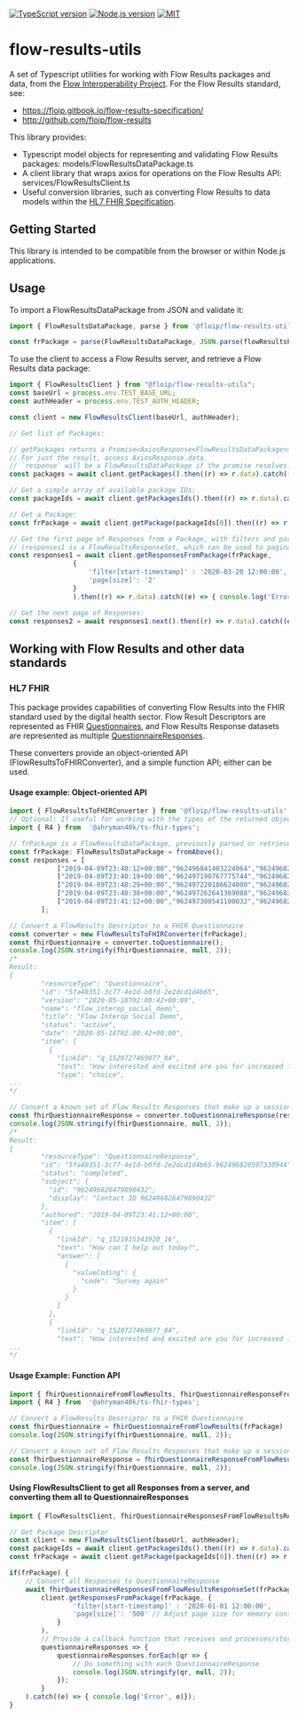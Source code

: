 [![TypeScript version][ts-badge]][typescript-38]
[![Node.js version][nodejs-badge]][nodejs]
[![MIT][license-badge]][LICENSE]

# flow-results-utils

A set of Typescript utilities for working with Flow Results packages and data, from the [Flow Interoperability Project](https://flowinterop.org).
For the Flow Results standard, see:

+ https://floip.gitbook.io/flow-results-specification/
+ http://github.com/floip/flow-results

This library provides:

+ Typescript model objects for representing and validating Flow Results packages: models/FlowResultsDataPackage.ts
+ A client library that wraps axios for operations on the Flow Results API: services/FlowResultsClient.ts
+ Useful conversion libraries, such as converting Flow Results to data models within the [HL7 FHIR Specification](https://www.hl7.org/fhir/).


## Getting Started

This library is intended to be compatible from the browser or within Node.js applications. 

## Usage

To import a FlowResultsDataPackage from JSON and validate it:

```javascript
import { FlowResultsDataPackage, parse } from '@floip/flow-results-utils';

const frPackage = parse(FlowResultsDataPackage, JSON.parse(flowResultsPackageText));
```

To use the client to access a Flow Results server, and retrieve a Flow Results data package:

```javascript
import { FlowResultsClient } from "@floip/flow-results-utils";
const baseUrl = process.env.TEST_BASE_URL;
const authHeader = process.env.TEST_AUTH_HEADER;

const client = new FlowResultsClient(baseUrl, authHeader);

// Get list of Packages:

// getPackages returns a Promise<AxiosResponse<FlowResultsDataPackage>>. The AxiosResponse allows examining the return status, headers, etc. if needed. 
// For just the result, access AxiosResponse.data.
// `response` will be a FlowResultsDataPackage if the promise resolves.
const packages = await client.getPackages().then((r) => r.data).catch((e) => { console.log('Error', e)});

// Get a simple array of available package IDs:
const packageIds = await client.getPackagesIds().then((r) => r.data).catch((e) => { console.log('Error', e)});

// Get a Package:
const frPackage = await client.getPackage(packageIds[0]).then((r) => r.data).catch((e) => { console.log('Error', e)});

// Get the first page of Responses from a Package, with filters and parameters:
// (responses1 is a FlowResultsResponseSet, which can be used to paginate through the remaining Responses.)
const responses1 = await client.getResponsesFromPackage(frPackage,
                { 
                    'filter[start-timestamp]' : '2020-03-20 12:00:00',
                    'page[size]': '2'
                }
                ).then((r) => r.data).catch((e) => { console.log('Error', e)});

// Get the next page of Responses:
const responses2 = await responses1.next().then((r) => r.data).catch((e) => { console.log('Error', e)});
```
## Working with Flow Results and other data standards

### HL7 FHIR
This package provides capabilities of converting Flow Results into the FHIR standard used by the digital health sector. Flow Result Descriptors are represented as FHIR [Questionnaires](https://www.hl7.org/fhir/questionnaire.html), and Flow Results Response datasets are represented as multiple [QuestionnaireResponses](https://www.hl7.org/fhir/questionnaireresponse.html).

These converters provide an object-oriented API (FlowResultsToFHIRConverter), and a simple function API; either can be used.

#### Usage example: Object-oriented API

```javascript
import { FlowResultsToFHIRConverter } from '@floip/flow-results-utils'
// Optional: If useful for working with the types of the returned objects: R4.IQuestionnaire and R4.IQuestionnaireResponse
import { R4 } from  '@ahryman40k/ts-fhir-types';

// frPackage is a FlowResultsDataPackage, previously parsed or retrieved from a FlowResultsClient
const frPackage: FlowResultsDataPackage = fromAbove();
const responses = [
            ["2019-04-09T23:40:12+00:00","962496841403224064","962496826479890432","962496826597330944","q_1521915343920_16","Survey again",{}],
            ["2019-04-09T23:40:19+00:00","962497190767775744","962496826479890432","962496826597330944","q_1520727469077_84","OMG YES",{}],
            ["2019-04-09T23:40:29+00:00","962497220186624000","962496826479890432","962496826597330944","q_1520739431185_81","Data understanding",{}],
            ["2019-04-09T23:40:38+00:00","962497262641369088","962496826479890432","962496826597330944","q_1520727585604_31","3.0000",{}],
            ["2019-04-09T23:41:12+00:00","962497300541100032","962496826479890432","962496826597330944","q_1520727871659_64","Transformative, not just efficiency, improvements to implementers.",{"type": "text"}]
        ];

// Convert a FlowResults Descriptor to a FHIR Questionnaire
const converter = new FlowResultsToFHIRConverter(frPackage);
const fhirQuestionnaire = converter.toQuestionnaire();
console.log(JSON.stringify(fhirQuestionnaire, null, 2));
/*
Result:
{
        "resourceType": "Questionnaire",
        "id": "5fa40351-3c77-4e1d-b0fd-2e2dcd1d4b65",
        "version": "2020-05-18T02:00:42+00:00",
        "name": "flow_interop_social_demo",
        "title": "Flow Interop Social Demo",
        "status": "active",
        "date": "2020-05-18T02:00:42+00:00",
        "item": [
          {
            "linkId": "q_1520727469077_84",
            "text": "How interested and excited are you for increased interoperability in ICT4D?",
            "type": "choice",
...
*/

// Convert a known set of Flow Results Responses that make up a session to a FHIR QuestionnaireResponse
const fhirQuestionnaireResponse = converter.toQuestionnaireResponse(responses);
console.log(JSON.stringify(fhirQuestionnaire, null, 2));
/*
Result:
{
        "resourceType": "QuestionnaireResponse",
        "id": "5fa40351-3c77-4e1d-b0fd-2e2dcd1d4b65-962496826597330944",
        "status": "completed",
        "subject": {
          "id": "962496826479890432",
          "display": "Contact ID 962496826479890432"
        },
        "authored": "2019-04-09T23:41:12+00:00",
        "item": [
          {
            "linkId": "q_1521915343920_16",
            "text": "How can I help out today?",
            "answer": [
              {
                "valueCoding": {
                  "code": "Survey again"
                }
              }
            ]
          },
          {
            "linkId": "q_1520727469077_84",
            "text": "How interested and excited are you for increased interoperability in ICT4D?",
...
*/
```
#### Usage Example: Function API

```javascript
import { fhirQuestionnaireFromFlowResults, fhirQuestionnaireResponseFromFlowResults } from '@floip/flow-results-utils'
import { R4 } from  '@ahryman40k/ts-fhir-types';

// Convert a FlowResults Descriptor to a FHIR Questionnaire
const fhirQuestionnaire = fhirQuestionnaireFromFlowResults(frPackage)
console.log(JSON.stringify(fhirQuestionnaire, null, 2));

// Convert a known set of Flow Results Responses that make up a session to a FHIR QuestionnaireResponse
const fhirQuestionnaireResponse = fhirQuestionnaireResponseFromFlowResults(frPackage, responses);
console.log(JSON.stringify(fhirQuestionnaire, null, 2));
```

#### Using FlowResultsClient to get all Responses from a server, and converting them all to QuestionnaireResponses

```javascript
import { FlowResultsClient, fhirQuestionnaireResponsesFromFlowResultsResponseSet } from '@floip/flow-results-utils'

// Get Package Descriptor
const client = new FlowResultsClient(baseUrl, authHeader);
const packageIds = await client.getPackagesIds().then((r) => r.data).catch((e) => { console.log('Error', e)});
const frPackage = await client.getPackage(packageIds[0]).then((r) => r.data).catch((e) => { console.log('Error', e)});

if(frPackage) {
    // Convert all Responses to QuestionnaireResponse
    await fhirQuestionnaireResponsesFromFlowResultsResponseSet(frPackage,
        client.getResponsesFromPackage(frPackage, { 
                'filter[start-timestamp]' : '2020-01-01 12:00:00',
                'page[size]': '500' // Adjust page size for memory consumption, up to the limits of server. Larger page sizes will be faster but consume more memory in the converter.
            }
        ),
        // Provide a callback function that receives and processes/stores the converted QuestionnaireResponses:
        questionnaireResponses => {
            questionnaireResponses.forEach(qr => {
                // Do something with each QuestionnaireResponse
                console.log(JSON.stringify(qr, null, 2));
            });
        }
    ).catch((e) => { console.log('Error', e)});
}
```

[ts-badge]: https://img.shields.io/badge/TypeScript-3.8-blue.svg
[nodejs-badge]: https://img.shields.io/badge/Node.js->=%2012.13-blue.svg
[nodejs]: https://nodejs.org/dist/latest-v12.x/docs/api/
[typescript]: https://www.typescriptlang.org/
[typescript-38]: https://www.typescriptlang.org/docs/handbook/release-notes/typescript-3-8.html
[license-badge]: https://img.shields.io/badge/license-MIT-blue.svg
[license]: https://github.com/FLOIP/flow-results-utils-ts/blob/master/LICENSE
[jest]: https://facebook.github.io/jest/
[eslint]: https://github.com/eslint/eslint
